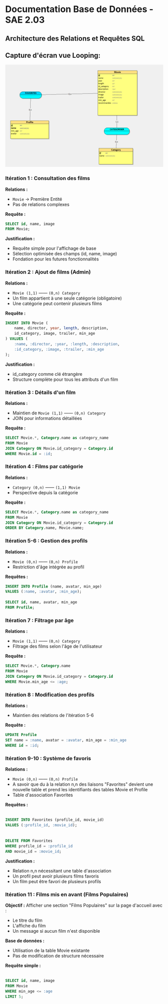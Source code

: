 # Documentation Base de Données - SAE 2.03

## Architecture des Relations et Requêtes SQL

## Capture d'écran vue Looping:
![alt text](image-2.png)

### Itération 1 : Consultation des films
**Relations :**
- `Movie` → Première Entité
- Pas de relations complexes

**Requête :**
```sql
SELECT id, name, image 
FROM Movie;
```

**Justification :**
- Requête simple pour l'affichage de base
- Sélection optimisée des champs (id, name, image)
- Fondation pour les futures fonctionnalités

### Itération 2 : Ajout de films (Admin)
**Relations :**
- `Movie (1,1)` ―― `(0,n) Category`
- Un film appartient à une seule catégorie (obligatoire)
- Une catégorie peut contenir plusieurs films

**Requête :**
```sql
INSERT INTO Movie (
    name, director, year, length, description, 
    id_category, image, trailer, min_age
) VALUES (
    :name, :director, :year, :length, :description, 
    :id_category, :image, :trailer, :min_age
);
```

**Justification :**
- id_category comme clé étrangère
- Structure complète pour tous les attributs d'un film

### Itération 3 : Détails d'un film
**Relations :**
- Maintien de `Movie (1,1)` ―― `(0,n) Category`
- JOIN pour informations détaillées

**Requête :**
```sql
SELECT Movie.*, Category.name as category_name 
FROM Movie 
JOIN Category ON Movie.id_category = Category.id 
WHERE Movie.id = :id;
```

### Itération 4 : Films par catégorie
**Relations :**
- `Category (0,n)` ―― `(1,1) Movie`
- Perspective depuis la catégorie

**Requête :**
```sql
SELECT Movie.*, Category.name as category_name 
FROM Movie 
JOIN Category ON Movie.id_category = Category.id 
ORDER BY Category.name, Movie.name;
```

### Itération 5-6 : Gestion des profils
**Relations :**
- `Movie (0,n)` ―― `(0,n) Profile`
- Restriction d'âge intégrée au profil

**Requêtes :**
```sql
INSERT INTO Profile (name, avatar, min_age) 
VALUES (:name, :avatar, :min_age);

SELECT id, name, avatar, min_age 
FROM Profile;
```

### Itération 7 : Filtrage par âge
**Relations :**
- `Movie (1,1)` ―― `(0,n) Category`
- Filtrage des films selon l'âge de l'utilisateur

**Requête :**
```sql
SELECT Movie.*, Category.name 
FROM Movie 
JOIN Category ON Movie.id_category = Category.id 
WHERE Movie.min_age <= :age;
```

### Itération 8 : Modification des profils
**Relations :**
- Maintien des relations de l'itération 5-6

**Requête :**
```sql
UPDATE Profile 
SET name = :name, avatar = :avatar, min_age = :min_age 
WHERE id = :id;
```

### Itération 9-10 : Système de favoris
**Relations :**
- `Movie (0,n)` ―― `(0,n) Profile`
- A savoir que du à la relation n,n des liaisons "Favorites" devient une nouvelle table et prend les identifiants des tables Movie et Profile
- Table d'association Favorites

**Requêtes :**
```sql

INSERT INTO Favorites (profile_id, movie_id) 
VALUES (:profile_id, :movie_id);


DELETE FROM Favorites 
WHERE profile_id = :profile_id 
AND movie_id = :movie_id;
```

**Justification :**
- Relation n,n nécessitant une table d'association
- Un profil peut avoir plusieurs films favoris
- Un film peut être favori de plusieurs profils


### Itération 11 : Films mis en avant (Films Populaires)

**Objectif :**
Afficher une section "Films Populaires" sur la page d'accueil avec :
- Le titre du film
- L'affiche du film
- Un message si aucun film n'est disponible

**Base de données :**
- Utilisation de la table Movie existante
- Pas de modification de structure nécessaire

**Requête simple :**
```sql

SELECT id, name, image 
FROM Movie 
WHERE min_age <= :age 
LIMIT 5;
```